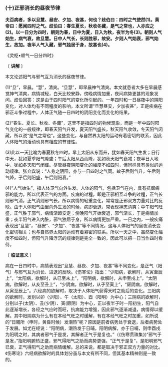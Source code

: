 ### (十)正邪消长的昼夜节律

**夫百病者，多以旦慧、昼安、夕加、夜甚，何也？歧伯曰：四时之气使然(1)。黄帝曰：愿闻四时之气。歧伯曰：春生夏长，秋收冬藏，是气之常也，人亦应之(2)。以一日分为四时，朝则为春，日中为夏，日入为秋，夜半为冬(3)。朝则人气始生，病气衰，故旦慧。日中人气长，长则胜邪，故安。夕则人气始衰，邪气始生，故加。夜半人气入藏，邪气独居于身，故甚也(4)。**

《灵枢•顺气一日分四时》

〔 **讲解** 〕

本文论述阳气与邪气互为消长的昼夜节律。

(1)“旦”，早晨。“慧”，清爽。“旦慧”，即早晨神气清爽。本文就患者大多在早晨感觉神气清爽，病情减轻，白天比较安静，傍晚病情加重，夜间病势更甚的现象发问。歧伯回答：这是由于四时阳气的变化所引起的。一年四时和一日昼夜中的阴阳变化，对人体均有不同程度的影响，本文所谓“旦慧昼安，夕加夜甚”，正是疾病在邪正斗争过程中，人体正气随一日四时的阴阳变化而变化的结果。

(2)“春生、夏长、秋收、冬藏”，这里不是指四时的物候现象，而是一年中四时阳气变化的一般规律，即春天阳气升发，夏天阳气盛长，秋天阳气收敛，冬天阳气闭藏，所以说“是气之常也”。这些变化，与自然界太阳的运动有着密切的联系，因此人体阳气的活动也具有相应的节律性。

(3)此以一天比喻为春夏秋冬四时，早上太阳从东而升，犹如春天阳气生发；日行中天，犹如夏季阳气隆盛；午后太阳从西而降，犹如秋天阳气衰减；夜半日入地中，犹如冬天阳气闭藏。尽管昼夜阴阳变化的幅度不如四时，但同样具有类似的运动规律。张介宾说：“人身之阴阳，亦与一日四时之气同。故子后则气升，午后则气降，子后则阳盛，午后则阳衰。”

(4)“人气始生”，指人体卫气向外生发。人体的阳气，包括卫气在内，具有抗御病邪的能力，所以代表正气的方面。疾病的过程，即是正邪相互斗争的过程，正气长则邪气消，正气消则邪气长，所以病情的轻重变化，常常是正邪双方力量对比的反映。由于人体阳气由里向外生发的时候，病即衰退，常表现神志清爽；中午阳气旺盛，正气胜于邪气，病情渐趋安定；傍晚阳气开始衰退，邪气渐长，于是病情加重；夜半阳气进入内脏，邪气独居于身，所以病情更加严重。一日之内，一般疾痛表现出“旦慧”，“昼安”、“夕加”、“夜甚”等不同情况，这与人体阳气的昼夜消长变化密切相关；也与自然界太阳的运动有着紧密的联系。所以一天之中，虽然变化幅度不如四时，但阳气升降浮沉的规律则是完全一致的，因此可以把一日当作四时看待。

〔 **临证意义** 〕

病在一日四时中，病情表现出“旦慧、昼夜、夕加、夜甚”等不同变化，是正气（阳气）与邪气互为消长、进退的反映。《伤寒论》指出：“少阳病，欲解时，从寅至辰上”，“太阳病，欲解时，从巳至未上”，“阳明病，欲解时，从申至戌上”，“太阴病，欲解时，从亥至丑上”，“少阴病，欲解时，从子至寅上”，“厥阴病，欲解时，从寅至辰上”。六经病的欲解时，取决于人体阳气获得天时之助后的变化。三阳病的欲解时，发别以卯（少阳）、午（太阳）、酉（阳明）为中心；三阴病的欲解时，分别以子(太阴）、丑(少阴）、寅(厥阴）为中心，正以夜半子时一阳初生，阳气自此逐渐増长，各经之气应时而旺，抗病能力增强，因此邪气逐渐减退，病情得以缓解。其中阳阴病为什么有在本经气旺之时缓解，有在本经气旺之时加重，如所说的“日晡所（申时，黄昏时候）发潮热”呢？原因是前者病势处于衰退，后者病势处于发展。如尤在经说：“阳明病，潮热发于日晡，阳明病解，亦于日哺，则申酉戌为阳明之时，其病者邪气于是发，其解者正气于是复也。”（《伤寒贯珠集》)“邪气于是发，”指阳明腑热正盛，邪气得阳气之助而病势更强，“正气于是复”，是阳明邪气已衰，正气得阳气之助而病情缓解。总的来说，都是取决于邪正双方力量的对比。《伤寒论》六经病欲解时的具体划分虽与本文有所不同，但其基本精神则是一致的。

